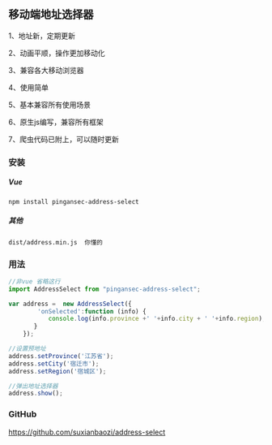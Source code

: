 ## **移动端地址选择器**

1、地址新，定期更新

2、动画平顺，操作更加移动化

3、兼容各大移动浏览器

4、使用简单

5、基本兼容所有使用场景

6、原生js编写，兼容所有框架

7、爬虫代码已附上，可以随时更新
### 安装

##### Vue
`
npm install pingansec-address-select
`

##### 其他

`dist/address.min.js  你懂的
`


### 用法

```javascript
//非vue 省略这行
import AddressSelect from "pingansec-address-select";

var address =  new AddressSelect({
        'onSelected':function (info) {
 		   console.log(info.province +' '+info.city + ' '+info.region);
 	   }
    });

//设置预地址
address.setProvince('江苏省');
address.setCity('宿迁市');
address.setRegion('宿城区');

//弹出地址选择器
address.show();
```


### GitHub


https://github.com/suxianbaozi/address-select

